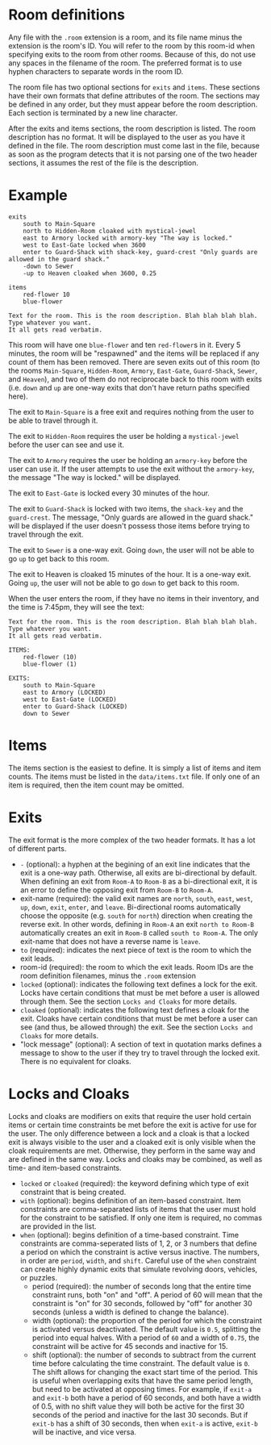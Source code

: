 Room definitions
================

Any file with the `.room` extension is a room, and its file name minus the
extension is the room's ID. You will refer to the room by this room-id when
specifying exits to the room from other rooms. Because of this, do not use any
spaces in the filename of the room. The preferred format is to use hyphen
characters to separate words in the room ID.

The room file has two optional sections for `exits` and `items`. These sections
have their own formats that define attributes of the room. The sections may be
defined in any order, but they must appear before the room description. Each
section is terminated by a new line character.

After the exits and items sections, the room description is listed. The room
description has no format. It will be displayed to the user as you have it
defined in the file. The room description must come last in the file, because as
soon as the program detects that it is not parsing one of the two header
sections, it assumes the rest of the file is the description.

Example
=======
````
exits
    south to Main-Square
    north to Hidden-Room cloaked with mystical-jewel
    east to Armory locked with armory-key "The way is locked."
    west to East-Gate locked when 3600
    enter to Guard-Shack with shack-key, guard-crest "Only guards are allowed in the guard shack."
    -down to Sewer
    -up to Heaven cloaked when 3600, 0.25

items
    red-flower 10
    blue-flower

Text for the room. This is the room description. Blah blah blah blah.
Type whatever you want.
It all gets read verbatim.
````

This room will have one `blue-flower` and ten `red-flower`s in it. Every 5
minutes, the room will be "respawned" and the items will be replaced if any
count of them has been removed. There are seven exits out of this room (to the
rooms `Main-Square`, `Hidden-Room`, `Armory`, `East-Gate`, `Guard-Shack`,
`Sewer`, and `Heaven`), and two of them do not reciprocate back to this room
with exits (i.e. `down` and `up` are one-way exits that don't have return paths
specified here).

The exit to `Main-Square` is a free exit and requires nothing from the user to
be able to travel through it.

The exit to `Hidden-Room` requires the user be holding a `mystical-jewel` before
the user can see and use it.

The exit to `Armory` requires the user be holding an `armory-key` before the
user can use it. If the user attempts to use the exit without the `armory-key`,
the message "The way is locked." will be displayed.

The exit to `East-Gate` is locked every 30 minutes of the hour.

The exit to `Guard-Shack` is locked with two items, the `shack-key` and the
`guard-crest`. The message, "Only guards are allowed in the guard shack." will
be displayed if the user doesn't possess those items before trying to travel
through the exit.

The exit to `Sewer` is a one-way exit. Going `down`, the user will not be able
to go `up` to get back to this room.

The exit to Heaven is cloaked 15 minutes of the hour. It is a one-way exit.
Going `up`, the user will not be able to go `down` to get back to this room.

When the user enters the room, if they have no items in their inventory, and the
time is 7:45pm, they will see the text:
````
Text for the room. This is the room description. Blah blah blah blah.
Type whatever you want.
It all gets read verbatim.

ITEMS:
    red-flower (10)
    blue-flower (1)

EXITS:
    south to Main-Square
    east to Armory (LOCKED)
    west to East-Gate (LOCKED)
    enter to Guard-Shack (LOCKED)
    down to Sewer
````

Items
=====
The items section is the easiest to define. It is simply a list of items and
item counts. The items must be listed in the `data/items.txt` file. If only one
of an item is required, then the item count may be omitted.

Exits
=====
The exit format is the more complex of the two header formats. It has a lot of
different parts.

* `-` (optional): a hyphen at the begining of an exit line indicates that the
exit is a one-way path. Otherwise, all exits are bi-directional by default. When
defining an exit from `Room-A` to `Room-B` as a bi-directional exit, it is an
error to define the opposing exit from `Room-B` to `Room-A`.
* exit-name (required): the valid exit names are `north`, `south`, `east`,
`west`, `up`, `down`, `exit`, `enter`, and `leave`. Bi-directional rooms
automatically choose the opposite (e.g. `south` for `north`) direction when
creating the reverse exit. In other words, defining in `Room-A` an exit `north
to Room-B` automatically creates an exit in `Room-B` called `south to Room-A`.
The only exit-name that does not have a reverse name is `leave`.
* `to` (required): indicates the next piece of text is the room to which the
exit leads.
* room-id (required): the room to which the exit leads. Room IDs are the room
definition filenames, minus the `.room` extension
* `locked` (optional): indicates the following text defines a lock for the exit.
Locks have certain conditions that must be met before a user is allowed through
them. See the section `Locks and Cloaks` for more details.
* `cloaked` (optional): indicates the following text defines a cloak for the
exit. Cloaks have certain conditions that must be met before a user can see (and
thus, be allowed through) the exit. See the section `Locks and Cloaks` for more
details.
* "lock message" (optional): A section of text in quotation marks defines a
message to show to the user if they try to travel through the locked exit. There
is no equivalent for cloaks.

Locks and Cloaks
================
Locks and cloaks are modifiers on exits that require the user hold certain items
or certain time constraints be met before the exit is active for use for the
user. The only difference between a lock and a cloak is that a locked exit is
always visible to the user and a cloaked exit is only visible when the cloak
requirements are met. Otherwise, they perform in the same way and are defined in
the same way. Locks and cloaks may be combined, as well as time- and item-based
constraints.

* `locked` or `cloaked` (required): the keyword defining which type of exit
constraint that is being created.
* `with` (optional): begins definition of an item-based constraint. Item
constraints are comma-separated lists of items that the user must hold for the
constraint to be satisfied. If only one item is required, no commas are provided
in the list.
* `when` (optional): begins definition of a time-based constraint. Time
constraints are comma-seperated lists of 1, 2, or 3 numbers that define a period
on which the constraint is active versus inactive. The numbers, in order are
`period`, `width`, and `shift`. Careful use of the `when` constraint can create
highly dynamic exits that simulate revolving doors, vehicles, or puzzles.
    * period (required): the number of seconds long that the entire time
constraint runs, both "on" and "off". A period of 60 will mean that the
constraint is "on" for 30 seconds, followed by "off" for another 30 seconds
(unless a width is defined to change the balance).
	* width (optional): the proportion of the period for which the constraint is
activated versus deactivated. The default value is `0.5`, splitting the period
into equal halves. With a period of `60` and a width of `0.75`, the constraint
will be active for 45 seconds and inactive for 15.
	* shift (optional): the number of seconds to subtract from the current time
before calculating the time constraint. The default value is `0`. The shift
allows for changing the exact start time of the period. This is useful when
overlapping exits that have the same period length, but need to be activated at
opposing times. For example, if `exit-a` and `exit-b` both have a period of 60
seconds, and both have a width of 0.5, with no shift value they will both be
active for the first 30 seconds of the period and inactive for the last 30
seconds. But if `exit-b` has a shift of 30 seconds, then when `exit-a` is
active, `exit-b` will be inactive, and vice versa.
